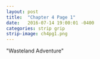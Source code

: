 ```yaml
---
layout: post
title:  "Chapter 4 Page 1"
date:   2016-07-14 19:00:01 -0400
categories: strip grip
strip-image: ch4pg1.png
---
```

"Wasteland Adventure"  
